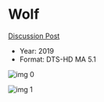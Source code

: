 # Wolf

[Discussion Post](https://www.avsforum.com/threads/bass-eq-for-filtered-movies.2995212/post-59973244)

* Year: 2019
* Format: DTS-HD MA 5.1

![img 0](https://i.imgur.com/eB0W0tO.jpg)

![img 1](https://i.imgur.com/NmEXREW.png)

